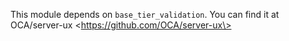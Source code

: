This module depends on `base_tier_validation`. You can find it at
OCA/server-ux \<https://github.com/OCA/server-ux\>
